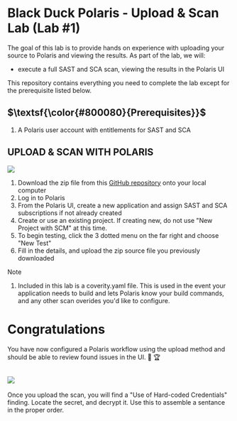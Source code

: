 # Black Duck Polaris - Upload & Scan Lab (Lab #1)

The goal of this lab is to provide hands on experience with uploading your source to Polaris and viewing the results. As part of the lab, we will:
- execute a full SAST and SCA scan, viewing the results in the Polaris UI

This repository contains everything you need to complete the lab except for the prerequisite listed below.

## $\textsf{\color{#800080}{Prerequisites}}$

1. A Polaris user account with entitlements for SAST and SCA

## UPLOAD & SCAN WITH POLARIS
![](https://img.shields.io/badge/steps-blueviolet?style=for-the-badge)
1. Download the zip file from this [GitHub repository](https://github.com/itsnotjason/polaris-upload-lab-java) onto your local computer
2. Log in to Polaris
3. From the Polaris UI, create a new application and assign SAST and SCA subscriptions if not already created
4. Create or use an existing project. If creating new, do not use "New Project with SCM" at this time.
5. To begin testing, click the 3 dotted menu on the far right and choose "New Test"
6. Fill in the details, and upload the zip source file you previously downloaded

> [!NOTE]  
> 1. Included in this lab is a coverity.yaml file. This is used in the event your application needs to build and lets Polaris know your build commands, and any other scan overides you'd like to configure.

# Congratulations

You have now configured a Polaris workflow using the upload method and should be able to review found issues in the UI. :clap: :trophy:

## ![](https://img.shields.io/badge/optional-CTF-blueviolet?style=for-the-badge)
Once you upload the scan, you will find a "Use of Hard-coded Credentials" finding. Locate the secret, and decrypt it. Use this to assemble a sentance in the proper order. 
